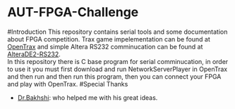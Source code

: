 AUT-FPGA-Challenge
==============
#Introduction
This repository contains serial tools and some documentation about FPGA competition.
Trax game impelementation can be found at [OpenTrax](https://github.com/1995parham/OpenTrax)
and simple Altera RS232 comminucation
can be found at [AlteraDE2-RS232](https://github.com/1995parham/AlteraDE2-RS232).  
In this repository there is C base program for serial comminucation, in order to use it you must
first download and run NetworkServerPlayer in OpenTrax and then run and then run this program, then
you can connect your FPGA and play with OpenTrax.
#Special Thanks
* [Dr.Bakhshi](http://ceit.aut.ac.ir/~bakhshis/): who helped me with his great ideas.
